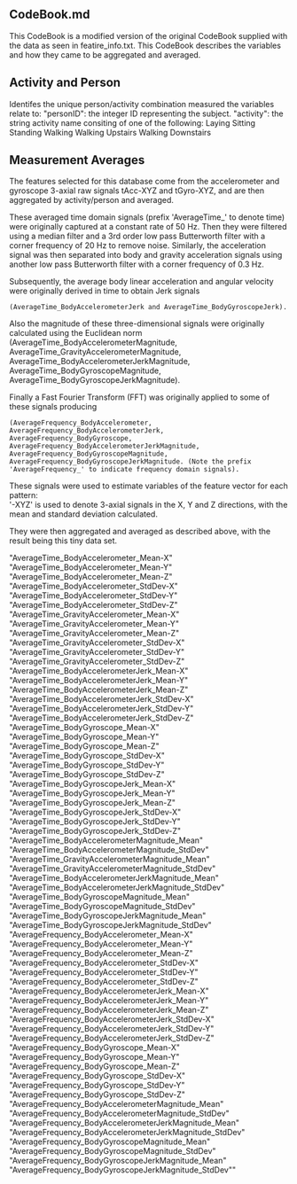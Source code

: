 CodeBook.md
-----------
This CodeBook is a modified version of the original CodeBook supplied with the data as seen in featire_info.txt.  This CodeBook describes the variables and how they came to be aggregated and averaged.

Activity and Person
-------------------
Identifes the unique person/activity combination measured the variables relate to:
"personID": the integer ID representing the subject.
"activity": the string activity name consiting of one of the following:
Laying
Sitting
Standing
Walking
Walking Upstairs
Walking Downstairs

Measurement Averages
--------------------

The features selected for this database come from the accelerometer and gyroscope 3-axial raw signals tAcc-XYZ and tGyro-XYZ, and are then aggregated by activity/person and averaged. 

These averaged time domain signals (prefix 'AverageTime_' to denote time) were originally captured at a constant rate of 50 Hz. Then they were filtered using a median filter and a 3rd order low pass Butterworth filter with a corner frequency of 20 Hz to remove noise. Similarly, the acceleration signal was then separated into body and gravity acceleration signals using another low pass Butterworth filter with a corner frequency of 0.3 Hz. 

Subsequently, the average body linear acceleration and angular velocity were originally derived in time to obtain Jerk signals 

    (AverageTime_BodyAccelerometerJerk and AverageTime_BodyGyroscopeJerk). 
    
Also the magnitude of these three-dimensional signals were originally calculated using the Euclidean norm 
    (AverageTime_BodyAccelerometerMagnitude, AverageTime_GravityAccelerometerMagnitude, AverageTime_BodyAccelerometerJerkMagnitude, AverageTime_BodyGyroscopeMagnitude, AverageTime_BodyGyroscopeJerkMagnitude). 

Finally a Fast Fourier Transform (FFT) was originally applied to some of these signals producing

    (AverageFrequency_BodyAccelerometer, AverageFrequency_BodyAccelerometerJerk, AverageFrequency_BodyGyroscope, AverageFrequency_BodyAccelerometerJerkMagnitude, AverageFrequency_BodyGyroscopeMagnitude, AverageFrequency_BodyGyroscopeJerkMagnitude. (Note the prefix 'AverageFrequency_' to indicate frequency domain signals). 

These signals were used to estimate variables of the feature vector for each pattern:  
'-XYZ' is used to denote 3-axial signals in the X, Y and Z directions, with the mean and standard deviation calculated.

They were then aggregated and averaged as described above, with the result being this tiny data set.

"AverageTime_BodyAccelerometer_Mean-X"                  
"AverageTime_BodyAccelerometer_Mean-Y"                  
"AverageTime_BodyAccelerometer_Mean-Z"                  
"AverageTime_BodyAccelerometer_StdDev-X"                
"AverageTime_BodyAccelerometer_StdDev-Y"                
"AverageTime_BodyAccelerometer_StdDev-Z"                
"AverageTime_GravityAccelerometer_Mean-X"               
"AverageTime_GravityAccelerometer_Mean-Y"               
"AverageTime_GravityAccelerometer_Mean-Z"               
"AverageTime_GravityAccelerometer_StdDev-X"             
"AverageTime_GravityAccelerometer_StdDev-Y"             
"AverageTime_GravityAccelerometer_StdDev-Z"             
"AverageTime_BodyAccelerometerJerk_Mean-X"              
"AverageTime_BodyAccelerometerJerk_Mean-Y"              
"AverageTime_BodyAccelerometerJerk_Mean-Z"              
"AverageTime_BodyAccelerometerJerk_StdDev-X"            
"AverageTime_BodyAccelerometerJerk_StdDev-Y"            
"AverageTime_BodyAccelerometerJerk_StdDev-Z"            
"AverageTime_BodyGyroscope_Mean-X"                      
"AverageTime_BodyGyroscope_Mean-Y"                      
"AverageTime_BodyGyroscope_Mean-Z"                      
"AverageTime_BodyGyroscope_StdDev-X"                    
"AverageTime_BodyGyroscope_StdDev-Y"                    
"AverageTime_BodyGyroscope_StdDev-Z"                    
"AverageTime_BodyGyroscopeJerk_Mean-X"                  
"AverageTime_BodyGyroscopeJerk_Mean-Y"                  
"AverageTime_BodyGyroscopeJerk_Mean-Z"                  
"AverageTime_BodyGyroscopeJerk_StdDev-X"                
"AverageTime_BodyGyroscopeJerk_StdDev-Y"                
"AverageTime_BodyGyroscopeJerk_StdDev-Z"                
"AverageTime_BodyAccelerometerMagnitude_Mean"           
"AverageTime_BodyAccelerometerMagnitude_StdDev"         
"AverageTime_GravityAccelerometerMagnitude_Mean"        
"AverageTime_GravityAccelerometerMagnitude_StdDev"      
"AverageTime_BodyAccelerometerJerkMagnitude_Mean"       
"AverageTime_BodyAccelerometerJerkMagnitude_StdDev"     
"AverageTime_BodyGyroscopeMagnitude_Mean"               
"AverageTime_BodyGyroscopeMagnitude_StdDev"             
"AverageTime_BodyGyroscopeJerkMagnitude_Mean"           
"AverageTime_BodyGyroscopeJerkMagnitude_StdDev"         
"AverageFrequency_BodyAccelerometer_Mean-X"             
"AverageFrequency_BodyAccelerometer_Mean-Y"             
"AverageFrequency_BodyAccelerometer_Mean-Z"             
"AverageFrequency_BodyAccelerometer_StdDev-X"           
"AverageFrequency_BodyAccelerometer_StdDev-Y"           
"AverageFrequency_BodyAccelerometer_StdDev-Z"           
"AverageFrequency_BodyAccelerometerJerk_Mean-X"         
"AverageFrequency_BodyAccelerometerJerk_Mean-Y"         
"AverageFrequency_BodyAccelerometerJerk_Mean-Z"         
"AverageFrequency_BodyAccelerometerJerk_StdDev-X"       
"AverageFrequency_BodyAccelerometerJerk_StdDev-Y"       
"AverageFrequency_BodyAccelerometerJerk_StdDev-Z"       
"AverageFrequency_BodyGyroscope_Mean-X"                 
"AverageFrequency_BodyGyroscope_Mean-Y"                 
"AverageFrequency_BodyGyroscope_Mean-Z"                 
"AverageFrequency_BodyGyroscope_StdDev-X"               
"AverageFrequency_BodyGyroscope_StdDev-Y"               
"AverageFrequency_BodyGyroscope_StdDev-Z"               
"AverageFrequency_BodyAccelerometerMagnitude_Mean"      
"AverageFrequency_BodyAccelerometerMagnitude_StdDev"    
"AverageFrequency_BodyAccelerometerJerkMagnitude_Mean"  
"AverageFrequency_BodyAccelerometerJerkMagnitude_StdDev"
"AverageFrequency_BodyGyroscopeMagnitude_Mean"          
"AverageFrequency_BodyGyroscopeMagnitude_StdDev"        
"AverageFrequency_BodyGyroscopeJerkMagnitude_Mean"      
"AverageFrequency_BodyGyroscopeJerkMagnitude_StdDev""

